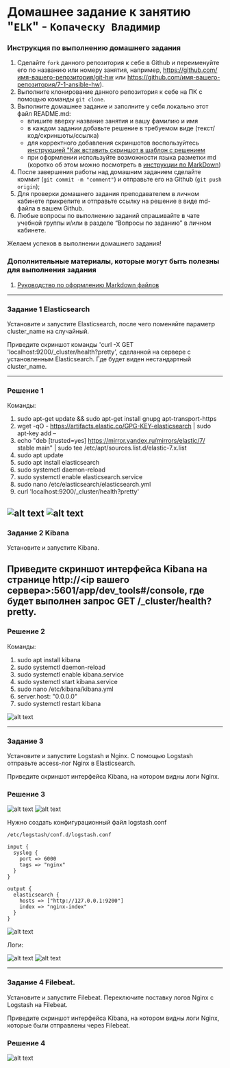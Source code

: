 # Домашнее задание к занятию "`ELK`" - `Копаческу Владимир`


### Инструкция по выполнению домашнего задания

   1. Сделайте `fork` данного репозитория к себе в Github и переименуйте его по названию или номеру занятия, например, https://github.com/имя-вашего-репозитория/git-hw или  https://github.com/имя-вашего-репозитория/7-1-ansible-hw).
   2. Выполните клонирование данного репозитория к себе на ПК с помощью команды `git clone`.
   3. Выполните домашнее задание и заполните у себя локально этот файл README.md:
      - впишите вверху название занятия и вашу фамилию и имя
      - в каждом задании добавьте решение в требуемом виде (текст/код/скриншоты/ссылка)
      - для корректного добавления скриншотов воспользуйтесь [инструкцией "Как вставить скриншот в шаблон с решением](https://github.com/netology-code/sys-pattern-homework/blob/main/screen-instruction.md)
      - при оформлении используйте возможности языка разметки md (коротко об этом можно посмотреть в [инструкции  по MarkDown](https://github.com/netology-code/sys-pattern-homework/blob/main/md-instruction.md))
   4. После завершения работы над домашним заданием сделайте коммит (`git commit -m "comment"`) и отправьте его на Github (`git push origin`);
   5. Для проверки домашнего задания преподавателем в личном кабинете прикрепите и отправьте ссылку на решение в виде md-файла в вашем Github.
   6. Любые вопросы по выполнению заданий спрашивайте в чате учебной группы и/или в разделе “Вопросы по заданию” в личном кабинете.
   
Желаем успехов в выполнении домашнего задания!
   
### Дополнительные материалы, которые могут быть полезны для выполнения задания

1. [Руководство по оформлению Markdown файлов](https://gist.github.com/Jekins/2bf2d0638163f1294637#Code)

---

### Задание 1 Elasticsearch
Установите и запустите Elasticsearch, после чего поменяйте параметр cluster_name на случайный.

Приведите скриншот команды 'curl -X GET 'localhost:9200/_cluster/health?pretty', сделанной на сервере с установленным Elasticsearch. Где будет виден нестандартный cluster_name.

---
### Решение 1
Команды:
1.	sudo apt-get update && sudo apt-get install gnupg apt-transport-https
2.	wget -qO - https://artifacts.elastic.co/GPG-KEY-elasticsearch | sudo apt-key add –
3.	echo "deb [trusted=yes] https://mirror.yandex.ru/mirrors/elastic/7/ stable main" | sudo tee /etc/apt/sources.list.d/elastic-7.x.list
4.	sudo apt update
5.	sudo apt install elasticsearch
6.	sudo systemctl daemon-reload
7.	sudo systemctl enable elasticsearch.service
8.	sudo nano /etc/elasticsearch/elasticsearch.yml
9.	curl 'localhost:9200/_cluster/health?pretty'


![alt text](https://github.com/Replica63/ELK/blob/main/img/1.png)
![alt text](https://github.com/Replica63/ELK/blob/main/img/2.png)
---
### Задание 2 Kibana
Установите и запустите Kibana.

Приведите скриншот интерфейса Kibana на странице http://<ip вашего сервера>:5601/app/dev_tools#/console, где будет выполнен запрос GET /_cluster/health?pretty.
---

### Решение 2
Команды:
1.	sudo apt install kibana
2.	sudo systemctl daemon-reload
3.	sudo systemctl enable kibana.service
4.	sudo systemctl start kibana.service
5.	sudo nano /etc/kibana/kibana.yml
6.	server.host: "0.0.0.0"
7.	sudo systemctl restart kibana

![alt text](https://github.com/Replica63/ELK/blob/main/img/3.png)


---

### Задание 3
Установите и запустите Logstash и Nginx. С помощью Logstash отправьте access-лог Nginx в Elasticsearch.

Приведите скриншот интерфейса Kibana, на котором видны логи Nginx.
### Решение 3
![alt text](https://github.com/Replica63/ELK/blob/main/img/4.png)
![alt text](https://github.com/Replica63/ELK/blob/main/img/5.png)

Нужно создать конфигурационный файл logstash.conf
```
/etc/logstash/conf.d/logstash.conf
```

```
input {
  syslog {
    port => 6000
    tags => "nginx"
  }
}

output {
  elasticsearch {
    hosts => ["http://127.0.0.1:9200"]
    index => "nginx-index"
  }
}
```
![alt text](https://github.com/Replica63/ELK/blob/main/img/6.png)

Логи:

![alt text](https://github.com/Replica63/ELK/blob/main/img/7.png)
![alt text](https://github.com/Replica63/ELK/blob/main/img/8.png)

---
### Задание 4 Filebeat.
Установите и запустите Filebeat. Переключите поставку логов Nginx с Logstash на Filebeat.

Приведите скриншот интерфейса Kibana, на котором видны логи Nginx, которые были отправлены через Filebeat.
### Решение 4
![alt text](https://github.com/Replica63/ELK/blob/main/img/8.png)
